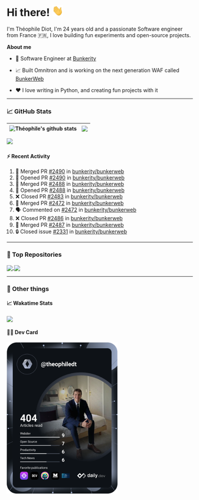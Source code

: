 # Hi there! <img src="./wave.gif" width="30px" height="30px" />

I'm Théophile Diot, I'm 24 years old and a passionate Software engineer from France 🇫🇷, I love building fun experiments and open-source projects.

**About me**

- 💼 Software Engineer at [Bunkerity](https://www.bunkerity.com/)

- 📈 Built Omnitron and is working on the next generation WAF called [BunkerWeb](https://www.bunkerweb.io)

- ❤️ I love writing in Python, and creating fun projects with it

---

### 📈 GitHub Stats

| <img align="center" src="https://github-readme-stats.vercel.app/api?username=TheophileDiot&show_icons=true&include_all_commits=true&theme=algolia&hide_border=true&rank_icon=github" alt="Théophile's github stats" /> | <img align="center" src="https://github-readme-stats.vercel.app/api/top-langs/?username=TheophileDiot&layout=compact&theme=algolia&hide_border=true" /> |
| ---------------------------------------------------------------------------------------------------------------------------------------------------------------------------------------------------------------------- | ------------------------------------------------------------------------------------------------------------------------------------------------------- |

![](https://github-readme-activity-graph.vercel.app/graph?username=TheophileDiot&theme=tokyo-night)

#### :zap: Recent Activity

<!--START_SECTION:activity-->
1. 🎉 Merged PR [#2490](https://github.com/bunkerity/bunkerweb/pull/2490) in [bunkerity/bunkerweb](https://github.com/bunkerity/bunkerweb)
2. 💪 Opened PR [#2490](https://github.com/bunkerity/bunkerweb/pull/2490) in [bunkerity/bunkerweb](https://github.com/bunkerity/bunkerweb)
3. 🎉 Merged PR [#2488](https://github.com/bunkerity/bunkerweb/pull/2488) in [bunkerity/bunkerweb](https://github.com/bunkerity/bunkerweb)
4. 💪 Opened PR [#2488](https://github.com/bunkerity/bunkerweb/pull/2488) in [bunkerity/bunkerweb](https://github.com/bunkerity/bunkerweb)
5. ❌ Closed PR [#2483](https://github.com/bunkerity/bunkerweb/pull/2483) in [bunkerity/bunkerweb](https://github.com/bunkerity/bunkerweb)
6. 🎉 Merged PR [#2472](https://github.com/bunkerity/bunkerweb/pull/2472) in [bunkerity/bunkerweb](https://github.com/bunkerity/bunkerweb)
7. 🗣 Commented on [#2472](https://github.com/bunkerity/bunkerweb/pull/2472#issuecomment-3034813863) in [bunkerity/bunkerweb](https://github.com/bunkerity/bunkerweb)
8. ❌ Closed PR [#2486](https://github.com/bunkerity/bunkerweb/pull/2486) in [bunkerity/bunkerweb](https://github.com/bunkerity/bunkerweb)
9. 🎉 Merged PR [#2487](https://github.com/bunkerity/bunkerweb/pull/2487) in [bunkerity/bunkerweb](https://github.com/bunkerity/bunkerweb)
10. 🔒 Closed issue [#2331](https://github.com/bunkerity/bunkerweb/issues/2331) in [bunkerity/bunkerweb](https://github.com/bunkerity/bunkerweb)
<!--END_SECTION:activity-->

---

### 🔧 Top Repositories

<a href="https://github.com/bunkerity/bunkerweb">
  <img align="center" src="https://github-readme-stats.vercel.app/api/pin/?username=Bunkerity&repo=bunkerweb&theme=algolia" />
</a>
<a href="https://github.com/TheophileDiot/Omnitron">
  <img align="center" src="https://github-readme-stats.vercel.app/api/pin/?username=TheophileDiot&repo=Omnitron&theme=algolia" />
</a>

---

### 🎉 Other things

#### 📈 Wakatime Stats

<a href="https://wakatime.com/@theophile_bunkerity">
  <img align="center" src="https://github-readme-stats.vercel.app/api/wakatime?username=3aa5ce41-c253-43d9-8441-a721e446a45f&layout=compact&theme=algolia" />
</a>

#### 👨‍💻 Dev Card

<a href="https://app.daily.dev/TheophileDt">
  <img src="./devcard.svg" width="300" alt="Théophile Diot's Dev Card"/>
</a>
